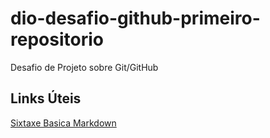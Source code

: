 # dio-desafio-github-primeiro-repositorio
Desafio de Projeto sobre Git/GitHub

## Links Úteis
[Sixtaxe Basica Markdown](https://www.markdownguide.org/basic-syntax/)
